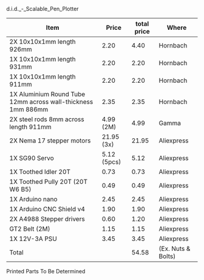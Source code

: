 d.i.d._-_Scalable_Pen_Plotter

Item|Price|total price|Where
---|---|---|---
2X 10x10x1mm length 926mm|2.20|4.40|Hornbach
1X 10x10x1mm length 931mm|2.20|2.20|Hornbach
1X 10x10x1mm length 911mm|2.20|2.20|Hornbach
1X Aluminium Round Tube 12mm across wall-thickness 1mm 886mm|2.35|2.35|Hornbach
2X steel rods 8mm across length 911mm|4.99 (2M)|4.99|Gamma
2X Nema 17 stepper motors|21.95 (3x)|21.95|Aliexpress
1X SG90 Servo|5.12 (5pcs)|5.12|Aliexpress
1X Toothed Idler 20T|0.73|0.73|Aliexpress
1X Toothed Pully 20T (20T W6 B5)|0.49|0.49|Aliexpress
1X Arduino nano|2.45|2.45|Aliexpress
1X Arduino CNC Shield v4|1.90|1.90|Aliexpress
2X A4988 Stepper drivers|0.60|1.20|Aliexpress
GT2 Belt (2M)|1.15|1.15|Aliexpress
1X 12V-3A PSU|3.45|3.45|Aliexpress
Total|	|54.58|(Ex. Nuts & Bolts)

Printed Parts
To Be Determined
